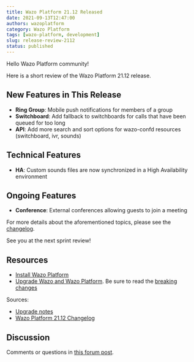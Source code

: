 ```yaml
---
title: Wazo Platform 21.12 Released
date: 2021-09-13T12:47:00
authors: wazoplatform
category: Wazo Platform
tags: [wazo-platform, development]
slug: release-review-2112
status: published
---
```


Hello Wazo Platform community!

Here is a short review of the Wazo Platform 21.12 release.

## New Features in This Release

- **Ring Group**: Mobile push notifications for members of a group
- **Switchboard**: Add fallback to switchboards for calls that have been queued for too long
- **API**: Add more search and sort options for wazo-confd resources (switchboard, ivr, sounds)

## Technical Features

- **HA**: Custom sounds files are now synchronized in a High Availability environment

## Ongoing Features

- **Conference**: External conferences allowing guests to join a meeting

For more details about the aforementioned topics, please see the [changelog](https://wazo-dev.atlassian.net/issues/?jql=project%3DWAZO%20AND%20fixVersion%3D21.12).

See you at the next sprint review!

<!-- truncate -->

## Resources

- [Install Wazo Platform](/use-cases)
- [Upgrade Wazo and Wazo Platform](/uc-doc/upgrade/). Be sure to read the
  [breaking changes](/uc-doc/upgrade/upgrade_notes#21-12)

Sources:

- [Upgrade notes](/uc-doc/upgrade/upgrade_notes#21-12)
- [Wazo Platform 21.12 Changelog](https://wazo-dev.atlassian.net/issues/?jql=project%3DWAZO%20AND%20fixVersion%3D21.12)

## Discussion

Comments or questions in
[this forum post](https://wazo-platform.discourse.group/t/blog-wazo-platform-21-12-released).
